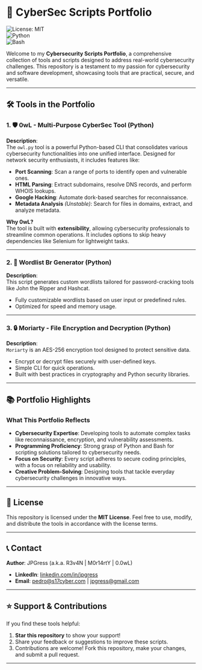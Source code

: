 # 🚀 **CyberSec Scripts Portfolio**

![License: MIT](https://img.shields.io/badge/License-MIT-blue.svg)  
![Python](https://img.shields.io/badge/Python-3.8+-3776AB.svg)  
![Bash](https://img.shields.io/badge/Bash-Scripting-1f425f.svg)  

Welcome to my **Cybersecurity Scripts Portfolio**, a comprehensive collection of tools and scripts designed to address real-world cybersecurity challenges. This repository is a testament to my passion for cybersecurity and software development, showcasing tools that are practical, secure, and versatile.

---

## 🛠 **Tools in the Portfolio**

### **1. 🛡️ 0wL - Multi-Purpose CyberSec Tool (Python)**  
**Description**:  
The `owl.py` tool is a powerful Python-based CLI that consolidates various cybersecurity functionalities into one unified interface. Designed for network security enthusiasts, it includes features like:  
- **Port Scanning**: Scan a range of ports to identify open and vulnerable ones.  
- **HTML Parsing**: Extract subdomains, resolve DNS records, and perform WHOIS lookups.  
- **Google Hacking**: Automate dork-based searches for reconnaissance.  
- **Metadata Analysis** *(Unstable)*: Search for files in domains, extract, and analyze metadata.  

**Why 0wL?**  
The tool is built with **extensibility**, allowing cybersecurity professionals to streamline common operations. It includes options to skip heavy dependencies like Selenium for lightweight tasks.

---

### **2. 🔑 Wordlist Br Generator (Python)**  
**Description**:  
This script generates custom wordlists tailored for password-cracking tools like John the Ripper and Hashcat.  
- Fully customizable wordlists based on user input or predefined rules.  
- Optimized for speed and memory usage.

---

### **3. 🔒 Moriarty - File Encryption and Decryption (Python)**  
**Description**:  
`Moriarty` is an AES-256 encryption tool designed to protect sensitive data.  
- Encrypt or decrypt files securely with user-defined keys.  
- Simple CLI for quick operations.  
- Built with best practices in cryptography and Python security libraries.

---

## 📚 **Portfolio Highlights**

### **What This Portfolio Reflects**  
- **Cybersecurity Expertise**: Developing tools to automate complex tasks like reconnaissance, encryption, and vulnerability assessments.  
- **Programming Proficiency**: Strong grasp of Python and Bash for scripting solutions tailored to cybersecurity needs.  
- **Focus on Security**: Every script adheres to secure coding principles, with a focus on reliability and usability.  
- **Creative Problem-Solving**: Designing tools that tackle everyday cybersecurity challenges in innovative ways.

---

## 📝 **License**  
This repository is licensed under the **MIT License**. Feel free to use, modify, and distribute the tools in accordance with the license terms.

---

## 📞 **Contact**  

**Author**: JPGress (a.k.a. R3v4N | M0r14rtY | 0.0wL)  
- **LinkedIn**: [linkedin.com/in/jpgress](https://linkedin.com/in/jpgress)  
- **Email**: [pedro@s17cyber.com](mailto:pedro@s17cyber.com) | [jpgress@gmail.com](mailto:jpgress@gmail.com)  

---

## ⭐ **Support & Contributions**  
If you find these tools helpful:  
1. **Star this repository** to show your support!  
2. Share your feedback or suggestions to improve these scripts.  
3. Contributions are welcome! Fork this repository, make your changes, and submit a pull request.

---
